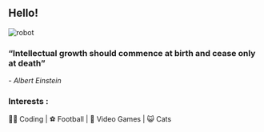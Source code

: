 ## Hello!


![robot](https://user-images.githubusercontent.com/24864973/205731324-60e0c844-a067-4f93-b0f1-5843c7912c34.gif)

### “Intellectual growth should commence at birth and cease only at death”
 <em> - Albert Einstein </em>
                                                                         
### Interests :
👨‍💻 Coding |
⚽ Football |
👾 Video Games |
😺 Cats 
